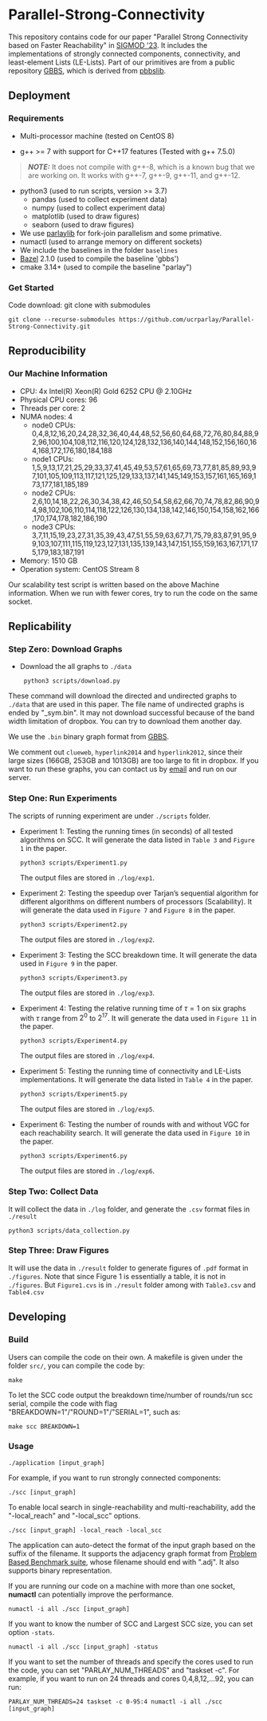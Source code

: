 Parallel-Strong-Connectivity 
====================== 
This repository contains code for our paper "Parallel Strong Connectivity based on Faster Reachability" in [SIGMOD '23](https://dl.acm.org/doi/10.1145/3589259). It includes the implementations of strongly connected components, connectivity, and least-element Lists (LE-Lists). Part of our primitives are from a public repository [GBBS](https://github.com/ParAlg/gbbs), which is derived from [pbbslib](https://github.com/cmuparlay/pbbslib).  




## Deployment

### Requirements 

- Multi-processor machine (tested on CentOS 8)

* g++ &gt;= 7 with support for C++17 features (Tested with g++ 7.5.0)

> **_NOTE:_**  It does not compile with g++-8, which is a known bug that we are working on. It works with g++-7, g++-9, g++-11, and g++-12.  

- python3 (used to run scripts, version >= 3.7)
  - pandas (used to collect experiment data)
  - numpy (used to collect experiment data)
  - matplotlib (used to draw figures)
  - seaborn (used to draw figures) 
- We use [parlaylib](https://github.com/cmuparlay/parlaylib) for fork-join parallelism and some primative.
- numactl (used to arrange memory on different sockets)
- We include the baselines in the folder `baselines`
- [Bazel](https://bazel.build/install) 2.1.0 (used to compile the baseline 'gbbs')
- cmake 3.14+ (used to compile the baseline "parlay")
### Get Started

Code download: git clone with submodules

```
git clone --recurse-submodules https://github.com/ucrparlay/Parallel-Strong-Connectivity.git
```
<!-- 
We provide 3 small directed graphs as examples. They are located in `./data/directed`. Run the following commands to check if the deployment was successful:

```
make -j
python3 scripts/test.py
``` -->
<!-- For ClueWeb, it is too large to fit in dropbox. You can find it at [Web Data Commons](http://webdatacommons.org/hyperlinkgraph/). -->


## Reproducibility

### Our Machine Information
- CPU: 4x Intel(R) Xeon(R) Gold 6252 CPU @ 2.10GHz
- Physical CPU cores: 96
- Threads per core: 2
- NUMA nodes: 4
  - node0 CPUs: 0,4,8,12,16,20,24,28,32,36,40,44,48,52,56,60,64,68,72,76,80,84,88,92,96,100,104,108,112,116,120,124,128,132,136,140,144,148,152,156,160,164,168,172,176,180,184,188
  - node1 CPUs: 1,5,9,13,17,21,25,29,33,37,41,45,49,53,57,61,65,69,73,77,81,85,89,93,97,101,105,109,113,117,121,125,129,133,137,141,145,149,153,157,161,165,169,173,177,181,185,189
  - node2 CPUs: 2,6,10,14,18,22,26,30,34,38,42,46,50,54,58,62,66,70,74,78,82,86,90,94,98,102,106,110,114,118,122,126,130,134,138,142,146,150,154,158,162,166,170,174,178,182,186,190
  - node3 CPUs: 3,7,11,15,19,23,27,31,35,39,43,47,51,55,59,63,67,71,75,79,83,87,91,95,99,103,107,111,115,119,123,127,131,135,139,143,147,151,155,159,163,167,171,175,179,183,187,191
- Memory: 1510 GB
- Operation system: CentOS Stream 8

Our scalability test script is written based on the above Machine information. When we run with fewer cores, try to run the code on the same socket.

## Replicability
### Step Zero: Download Graphs
- Download the all graphs to `./data`

  ``` python3 scripts/download.py```

These command will download the directed and undirected graphs to `./data` that are used in this paper. The file name of undirected graphs is ended by "_sym.bin". It may not download successful because of the band width limitation of dropbox. You can try to download them another day.

<!-- You can also download graphs manually from this link [google drive](https://drive.google.com/drive/folders/1ZuhfaLmdL-EyOiWYqZGD1rOy_oSFRWe4?usp=sharing). -->

We use the `.bin` binary graph format from [GBBS](https://github.com/ParAlg/gbbs).

We comment out `clueweb`, `hyperlink2014` and `hyperlink2012`, since their large sizes (166GB, 253GB and 1013GB) are too large to fit in dropbox. If you want to run these graphs, you can contact us by [email](lwang323@ucr.edu) and run on our server. 


### Step One: Run Experiments
The scripts of running experiment are under `./scripts` folder.
- Experiment 1: Testing the running times (in seconds) of all tested algorithms on SCC. It will generate the data listed in `Table 3` and `Figure 1` in the paper.

  ``` python3 scripts/Experiment1.py ```
  
  The output files are stored in `./log/exp1`.
- Experiment 2: Testing the speedup over Tarjan’s sequential algorithm for different
algorithms on different numbers of processors (Scalability). It will generate the data used in `Figure 7` and `Figure 8` in the paper. 

  ```python3 scripts/Experiment2.py```

  The output files are stored in `./log/exp2`.
- Experiment 3: Testing the SCC breakdown time. It will generate the data used in `Figure 9` in the paper.

  ```python3 scripts/Experiment3.py```

  The output files are stored in `./log/exp3`.
- Experiment 4: Testing the relative running time of $\tau=1$ on six graphs with $\tau$ range from $2^0$ to $2^{17}$. It will generate the data used in `Figure 11` in the paper.

  ```python3 scripts/Experiment4.py```
  
  The output files are stored in `./log/exp4`.
- Experiment 5:  Testing the running time of connectivity and LE-Lists implementations. It will generate the data listed in `Table 4` in the paper.

  ```python3 scripts/Experiment5.py```

  The output files are stored in `./log/exp5`.
- Experiment 6: Testing the number of rounds with and without VGC for each reachability search. It will generate the data used in `Figure 10` in the paper.

  ```python3 scripts/Experiment6.py```

  The output files are stored in `./log/exp6`.

### Step Two: Collect Data
It will collect the data in `./log` folder, and generate the `.csv` format files in `./result`

```python3 scripts/data_collection.py```


### Step Three: Draw Figures
It will use the data in `./result` folder to generate figures of `.pdf` format in `./figures`.
Note that since Figure 1 is essentially a table, it is not in `./figures`. But `Figure1.cvs` is in `./result` folder among with `Table3.csv` and `Table4.csv`



## Developing
### Build
Users can compile the code on their own. A makefile is given under the folder ``src/``, you can compile the code by:  
```shell
make 
```
To let the SCC code output the breakdown time/number of rounds/run scc serial, compile the code with flag "BREAKDOWN=1"/"ROUND=1"/"SERIAL=1", such as:
```shell 
make scc BREAKDOWN=1
``` 
### Usage
```shell
./application [input_graph]  
```
For example, if you want to run strongly connected components: 
```shell
./scc [input_graph]  
```
To enable local search in single-reachability and multi-reachability, add the "-local\_reach" and "-local\_scc" options.

```shell
./scc [input_graph] -local_reach -local_scc  
```

The application can auto-detect the format of the input graph based on the suffix of the filename. It supports the adjacency graph format from [Problem Based Benchmark suite](http://www.cs.cmu.edu/~pbbs/benchmarks/graphIO.html), whose filename should end with ".adj". It also supports binary representation. 

If you are running our code on a machine with more than one socket, **numactl** can potentially improve the performance.  
```shell
numactl -i all ./scc [input_graph]  
```

If you want to know the number of SCC and Largest SCC size, you can set option `-stats`.
```shell
numactl -i all ./scc [input_graph] -status
```

If you want to set the number of threads and specify the cores used to run the code, you can set "PARLAY_NUM_THREADS" and "taskset -c". For example, if you want to run on 24 threads and cores 0,4,8,12,...92, you can run:
```shell
PARLAY_NUM_THREADS=24 taskset -c 0-95:4 numactl -i all ./scc [input_graph]
```
